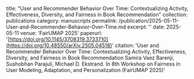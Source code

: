 title: "User and Recommender Behavior Over Time: Contextualizing Activity, Effectiveness, Diversity, and Fairness in Book Recommendation"
collection: publications
category: manuscripts
permalink: /publication/2025-05-11-User-and-Recommender-Behavior-Over-Time.md
excerpt: ''
date: 2025-05-11
venue: 'FairUMAP 2025'
paperurl: '[https://doi.org/10.1145/3708319.3733710](https://doi.org/10.48550/arXiv.2505.04518)'
citation: 'User and Recommender Behavior Over Time: Contextualizing Activity, Effectiveness, Diversity, and Fairness in Book Recommendation
Samira Vaez Barenji, Sushobhan Parajuli, Michael D. Ekstrand. In 8th Workshop on Fairness in User Modeling, Adaptation, and Personalization (FairUMAP 2025)'

